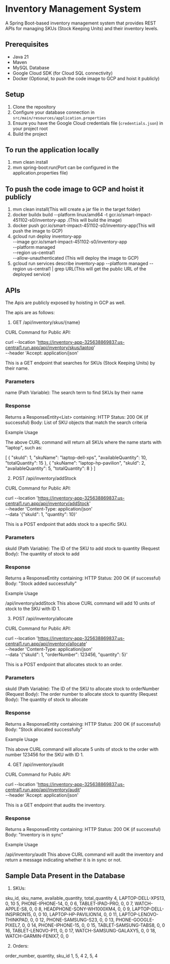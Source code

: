 # Inventory Management System

A Spring Boot-based inventory management system that provides REST APIs for managing SKUs (Stock Keeping Units) and their inventory levels.

## Prerequisites

- Java 21
- Maven
- MySQL Database
- Google Cloud SDK (for Cloud SQL connectivity)
- Docker (Optional, to push the code image to GCP and hoist it publicly)

## Setup

1. Clone the repository
2. Configure your database connection in `src/main/resources/application.properties`
3. Ensure you have the Google Cloud credentials file (`credentials.json`) in your project root
4. Build the project


## To run the application locally

1. mvn clean install
2. mvn spring-boot:run(Port can be configured in the application.properties file)


## To push the code image to GCP and hoist it publicly

1. mvn clean install(This will create a jar file in the target folder)
2. docker buildx build --platform linux/amd64 -t gcr.io/smart-impact-451102-s0/inventory-app .(This will build the image)
3. docker push gcr.io/smart-impact-451102-s0/inventory-app(This will push the image to GCP)
4. gcloud run deploy inventory-app \
    --image gcr.io/smart-impact-451102-s0/inventory-app \
    --platform managed \
    --region us-central1 \
    --allow-unauthenticated (This will deploy the image to GCP)
5. gcloud run services describe inventory-app --platform managed --region us-central1 | grep URL(This will get the public URL of the deployed service)




## APIs

The Apis are publicly exposed by hoisting in GCP as well.

The apis are as follows:

1. GET /api/inventory/skus/{name}

CURL Command for Public API:

curl --location 'https://inventory-app-325638869837.us-central1.run.app/api/inventory/skus/laptop' \
--header 'Accept: application/json'

This is a GET endpoint that searches for SKUs (Stock Keeping Units) by their name.

### Parameters
name (Path Variable): The search term to find SKUs by their name

### Response
Returns a ResponseEntity<List<SKU>> containing:
HTTP Status: 200 OK (if successful)
Body: List of SKU objects that match the search criteria

Example Usage

The above CURL command will return all SKUs where the name starts with "laptop", such as:

[
  {
    "skuId": 1,
    "skuName": "laptop-dell-xps",
    "availableQuantity": 10,
    "totalQuantity": 15
  },
  {
    "skuName": "laptop-hp-pavilion",
    "skuId": 2,
    "availableQuantity": 5,
    "totalQuantity": 8
  }
]



2. POST /api/inventory/addStock

CURL Command for Public API:

curl --location 'https://inventory-app-325638869837.us-central1.run.app/api/inventory/addStock' \
--header 'Content-Type: application/json' \
--data '{"skuId": 1, "quantity": 10}'   

This is a POST endpoint that adds stock to a specific SKU.

### Parameters
skuId (Path Variable): The ID of the SKU to add stock to
quantity (Request Body): The quantity of stock to add   

### Response
Returns a ResponseEntity<String> containing:
HTTP Status: 200 OK (if successful)
Body: "Stock added successfully"    

Example Usage

/api/inventory/addStock
This above CURL command will add 10 units of stock to the SKU with ID 1.



3. POST /api/inventory/allocate

CURL Command for Public API:

curl --location 'https://inventory-app-325638869837.us-central1.run.app/api/inventory/allocate' \
--header 'Content-Type: application/json' \
--data '{"skuId": 1, "orderNumber": 123456, "quantity": 5}'

This is a POST endpoint that allocates stock to an order.

### Parameters
skuId (Path Variable): The ID of the SKU to allocate stock to
orderNumber (Request Body): The order number to allocate stock to
quantity (Request Body): The quantity of stock to allocate

### Response
Returns a ResponseEntity<String> containing:
HTTP Status: 200 OK (if successful)
Body: "Stock allocated successfully"

Example Usage

This above CURL command will allocate 5 units of stock to the order with number 123456 for the SKU with ID 1.


4. GET /api/inventory/audit

CURL Command for Public API:

curl --location 'https://inventory-app-325638869837.us-central1.run.app/api/inventory/audit' \
--header 'Accept: application/json'

This is a GET endpoint that audits the inventory.

### Response
Returns a ResponseEntity<String> containing:
HTTP Status: 200 OK (if successful)
Body: "Inventory is in sync"

Example Usage

/api/inventory/audit
This above CURL command will audit the inventory and return a message indicating whether it is in sync or not.


## Sample Data Present in the Database

1. SKUs:

sku_id, sku_name, available_quantity, total_quantity
4, LAPTOP-DELL-XPS13, 0, 10
5, PHONE-IPHONE-14, 0, 0
6, TABLET-IPAD-PRO, 0, 0
7, WATCH-APPLE-S8, 0, 0
8, HEADPHONE-SONY-WH1000XM4, 0, 0
9, LAPTOP-DELL-INSPIRON15, 0, 0
10, LAPTOP-HP-PAVILION14, 0, 0
11, LAPTOP-LENOVO-THINKPAD, 0, 0
12, PHONE-SAMSUNG-S23, 0, 0
13, PHONE-GOOGLE-PIXEL7, 0, 0
14, PHONE-IPHONE-15, 0, 0
15, TABLET-SAMSUNG-TABS8, 0, 0
16, TABLET-LENOVO-P11, 0, 0
17, WATCH-SAMSUNG-GALAXY5, 0, 0
18, WATCH-GARMIN-FENIX7, 0, 0

2. Orders:

order_number, quantity, sku_id
1, 5, 4
2, 5, 4



